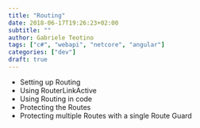 ```yaml
---
title: "Routing"
date: 2018-06-17T19:26:23+02:00
subtitle: ""
author: Gabriele Teotino
tags: ["c#", "webapi", "netcore", "angular"]
categories: ["dev"]
draft: true
---
```


- Setting up Routing
- Using RouterLinkActive
- Using Routing in code
- Protecting the Routes
- Protecting multiple Routes with a single Route Guard
